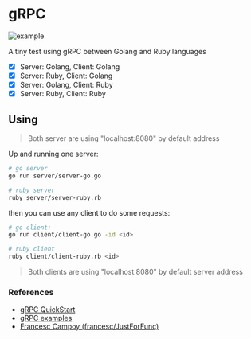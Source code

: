 # gRPC

![example](http://i.imgur.com/bCyxjLv.png)

A tiny test using gRPC between Golang and Ruby languages

  - [x] Server: Golang, Client: Golang
  - [x] Server: Ruby, Client: Golang
  - [x] Server: Golang, Client: Ruby
  - [x] Server: Ruby, Client: Ruby

## Using

> Both server are using "localhost:8080" by default address

Up and running one server:

```sh
# go server
go run server/server-go.go

# ruby server
ruby server/server-ruby.rb
```

then you can use any client to do some requests:

```sh
# go client:
go run client/client-go.go -id <id>

# ruby client
ruby client/client-ruby.rb <id>
```

> Both clients are using "localhost:8080" by default server address

### References

  - [gRPC QuickStart](http://www.grpc.io/docs/quickstart/)
  - [gRPC examples](https://github.com/grpc/grpc/tree/master/examples)
  - [Francesc Campoy (francesc/JustForFunc)](https://www.youtube.com/watch?v=XaMr--wAuSI)
